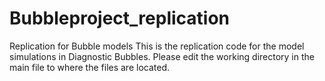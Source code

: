 # Bubbleproject_replication
Replication for Bubble models
This is the replication code for the model simulations in Diagnostic Bubbles. 
Please edit the working directory in the main file to where the files are located.
